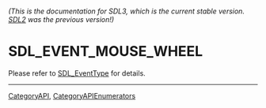 ###### (This is the documentation for SDL3, which is the current stable version. [SDL2](https://wiki.libsdl.org/SDL2/) was the previous version!)
# SDL_EVENT_MOUSE_WHEEL

Please refer to [SDL_EventType](SDL_EventType) for details.

----
[CategoryAPI](CategoryAPI), [CategoryAPIEnumerators](CategoryAPIEnumerators)

